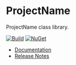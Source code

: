 # ProjectName

ProjectName class library.

[![Build](https://github.com/Faithlife/RepoName/workflows/Build/badge.svg)](https://github.com/Faithlife/RepoName/actions?query=workflow%3ABuild) [![NuGet](https://img.shields.io/nuget/v/ProjectName.svg)](https://www.nuget.org/packages/ProjectName)

* [Documentation](https://faithlife.github.io/RepoName/)
* [Release Notes](ReleaseNotes.md)
